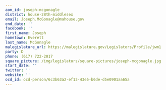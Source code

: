 ```yaml
---
aom_id: joseph-mcgonagle
district: house-28th-middlesex
email: Joseph.McGonagle@mahouse.gov
end_date: ''
facebook: ''
first_name: Joseph
hometown: Everett
last_name: McGonagle
malegislature_url: https://malegislature.gov/Legislators/Profile/jwm1
party: D
phone: (617) 722-2017
square_picture: /img/legislators/square-pictures/joseph-mcgonagle.jpg
start_date: ''
twitter: ''
website: ''
ocd_id: ocd-person/6c3b63a2-ef13-43e5-b6de-d5e0901aa65a
---
```

